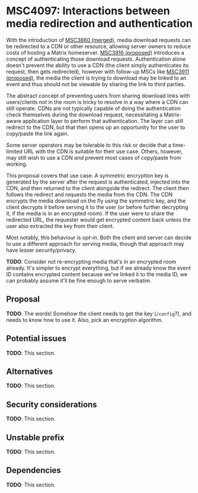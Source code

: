 # MSC4097: Interactions between media redirection and authentication

With the introduction of [MSC3860 (merged)](https://github.com/matrix-org/matrix-spec-proposals/blob/main/proposals/3860-media-download-redirect.md),
media download requests can be redirected to a CDN or other resource, allowing server owners to reduce
costs of hosting a Matrix homeserver. [MSC3916 (proposed)](https://github.com/matrix-org/matrix-spec-proposals/pull/3916)
introduces a concept of authenticating those download requests. Authentication alone doesn't prevent
the ability to use a CDN (the client simply authenticates its request, then gets redirected), however
with follow-up MSCs like [MSC3911 (proposed)](https://github.com/matrix-org/matrix-spec-proposals/pull/3911),
the media the client is trying to download may be linked to an event and thus should not be viewable
by sharing the link to third parties.

The abstract concept of preventing users from sharing download links with users/clients not in the room
is tricky to resolve in a way where a CDN can still operate. CDNs are not typically capable of doing
the authentication check themselves during the download request, necessitating a Matrix-aware application
layer to perform that authentication. The layer can still redirect to the CDN, but that then opens up
an opportunity for the user to copy/paste the link again.

Some server operators may be tolerable to this risk or decide that a time-limited URL with the CDN is
suitable for their use case. Others, however, may still wish to use a CDN *and* prevent most cases of
copy/paste from working.

This proposal covers that use case. A symmetric encryption key is generated by the server after the
request is authenticated, injected into the CDN, and then returned to the client alongside the
redirect. The client then follows the redirect and requests the media from the CDN. The CDN encrypts
the media download on the fly using the symmetric key, and the client decrypts it before serving it
to the user (or before further decrypting it, if the media is in an encrypted room). If the user were
to share the redirected URL, the requester would get encrypted content back unless the user also extracted
the key from their client.

Most notably, this behaviour is *opt-in*. Both the client and server can decide to use a different
approach for serving media, though that approach may have lesser security/privacy.

**TODO**: Consider not re-encrypting media that's in an encrypted room already. It's simpler to encrypt
everything, but if we already know the event ID contains encrypted content because we've linked it to
the media ID, we can probably assume it'll be fine enough to serve verbatim.

## Proposal

**TODO**: The words! Somehow the client needs to get the key (`/config`?), and needs to know how to use
it. Also, pick an encryption algorithm.

## Potential issues

**TODO**: This section.

## Alternatives

**TODO**: This section.

## Security considerations

**TODO**: This section.

## Unstable prefix

**TODO**: This section.

## Dependencies

**TODO**: This section.
